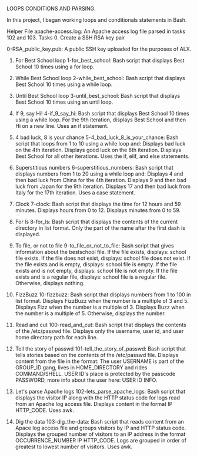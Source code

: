 LOOPS CONDITIONS AND PARSING.

In this project, I began working loops and conditionals statements in Bash.

Helper File
apache-access.log: An Apache access log file parsed in tasks 102 and 103.
Tasks
0. Create a SSH RSA key pair

0-RSA_public_key.pub: A public SSH key uploaded for the purposes of ALX.

1. For Best School loop
1-for_best_school: Bash script that displays Best School 10 times using a for loop.

2. While Best School loop
2-while_best_school: Bash script that displays Best School 10 times using a while loop.

3. Until Best School loop
3-until_best_school: Bash script that displays Best School 10 times using an until loop.

4. If 9, say Hi!
4-if_9_say_hi: Bash script that displays Best School 10 times using a while loop.
For the 9th iteration, displays Best School and then Hi on a new line.
Uses an if statement.

5. 4 bad luck, 8 is your chance
5-4_bad_luck_8_is_your_chance: Bash script that loops from 1 to 10 using a while loop and:
Displays bad luck on the 4th iteration.
Displays good luck on the 8th iteration.
Displays Best School for all other iterations.
Uses the if, elif, and else statements.

6. Superstitious numbers
6-superstitious_numbers: Bash script that displays numbers from 1 to 20 using a while loop and:
Displays 4 and then bad luck from China for the 4th iteration.
Displays 9 and then bad luck from Japan for the 9th iteration.
Displays 17 and then bad luck from Italy for the 17th iteration.
Uses a case statement.

7. Clock
7-clock: Bash script that displays the time for 12 hours and 59 minutes.
Displays hours from 0 to 12.
Displays minutes from 0 to 59.

8. For ls
8-for_ls: Bash script that displays the contents of the current directory in list format.
Only the part of the name after the first dash is displayed.

9. To file, or not to file
9-to_file_or_not_to_file: Bash script that gives information about the bestschool file.
If the file exists, displays: school file exists.
If the file does not exist, displays: school file does not exist.
If the file exists and is empty, displays: school file is empty.
If the file exists and is not empty, displays: school file is not empty.
If the file exists and is a regular file, displays: school file is a regular file.
Otherwise, displays nothing.

10. FizzBuzz
10-fizzbuzz: Bash script that displays numbers from 1 to 100 in list format.
Displays FizzBuzz when the number is a multiple of 3 and 5.
Displays Fizz when the number is a multiple of 3.
Displays Buzz when the number is a multiple of 5.
Otherwise, displays the number.

11. Read and cut
100-read_and_cut: Bash script that displays the contents of the /etc/passwd file.
Displays only the username, user id, and user home directory path for each line.

12. Tell the story of passwd
101-tell_the_story_of_passwd: Bash script that tells stories based on the contents of the /etc/passwd file.
Displays content from the file in the format: The user USERNAME is part of the GROUP_ID gang, lives in HOME_DIRECTORY and rides COMMAND/SHELL. USER ID's place is protected by the passcode PASSWORD, more info about the user here: USER ID INFO.

13. Let's parse Apache logs
102-lets_parse_apache_logs: Bash script that displays the visitor IP along with the HTTP status code for logs read from an Apache log access file.
Displays content in the format IP HTTP_CODE.
Uses awk.

14. Dig the data
103-dig_the-data: Bash script that reads content from an Apace log access file and groups visitors by IP and HTTP status code.
Displays the grouped number of visitors to an IP address in the format OCCURRENCE_NUMBER IP HTTP_CODE.
Logs are grouped in order of greatest to lowest number of visitors.
Uses awk.
